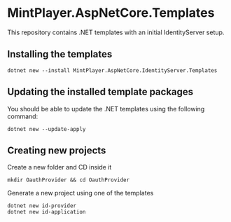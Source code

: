# MintPlayer.AspNetCore.Templates
This repository contains .NET templates with an initial IdentityServer setup.

## Installing the templates

	dotnet new --install MintPlayer.AspNetCore.IdentityServer.Templates

## Updating the installed template packages
You should be able to update the .NET templates using the following command:

    dotnet new --update-apply

## Creating new projects
Create a new folder and CD inside it

	mkdir OauthProvider && cd OauthProvider

Generate a new project using one of the templates

	dotnet new id-provider
	dotnet new id-application
